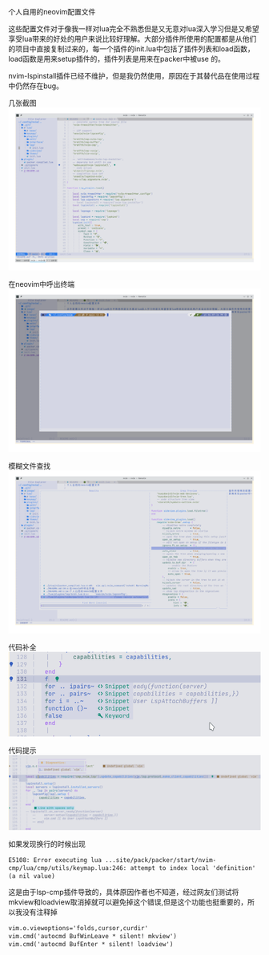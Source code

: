 个人自用的neovim配置文件

这些配置文件对于像我一样对lua完全不熟悉但是又无意对lua深入学习但是又希望享受lua带来的好处的用户来说比较好理解。大部分插件所使用的配置都是从他们的项目中直接复制过来的，每一个插件的init.lua中包括了插件列表和load函数，load函数是用来setup插件的，插件列表是用来在packer中被use 的。

nvim-lspinstall插件已经不维护，但是我仍然使用，原因在于其替代品在使用过程中仍然存在bug。

几张截图
![](./image/Screenshot_20211027_160446.png)

在neovim中呼出终端
![](./image/Screenshot_20211027_160755.png)

模糊文件查找
![](./image/Screenshot_20211027_160839.png)

代码补全
![](./image/Screenshot_20211027_161404.png)

代码提示
![](./image/Screenshot_20211027_161542.png)

如果发现换行的时候出现
```
E5108: Error executing lua ...site/pack/packer/start/nvim-cmp/lua/cmp/utils/keymap.lua:246: attempt to index local 'definition' (a nil value)
```
这是由于lsp-cmp插件导致的，具体原因作者也不知道，经过网友们测试将mkview和loadview取消掉就可以避免掉这个错误,但是这个功能也挺重要的，所以我没有注释掉

```
vim.o.viewoptions='folds,cursor,curdir'
vim.cmd('autocmd BufWinLeave * silent! mkview')
vim.cmd('autocmd BufEnter * silent! loadview')
```
